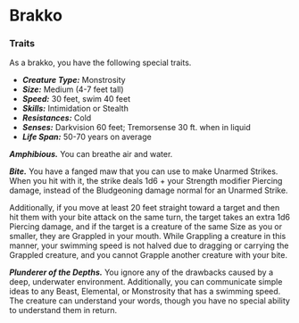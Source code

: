 # Brakko

### Traits

As a brakko, you have the following special traits.

- _**Creature Type:**_ Monstrosity
- _**Size:**_ Medium (4-7 feet tall)
- _**Speed:**_ 30 feet, swim 40 feet
- _**Skills:**_ Intimidation or Stealth
- _**Resistances:**_ Cold
- _**Senses:**_ Darkvision 60 feet; Tremorsense 30 ft. when in liquid
- _**Life Span:**_ 50-70 years on average

_**Amphibious.**_ You can breathe air and water.

_**Bite.**_ You have a fanged maw that you can use to make Unarmed Strikes. When you hit with it, the strike deals 1d6 + your Strength modifier Piercing damage, instead of the Bludgeoning damage normal for an Unarmed Strike.

Additionally, if you move at least 20 feet straight toward a target and then hit them with your bite attack on the same turn, the target takes an extra 1d6 Piercing damage, and if the target is a creature of the same Size as you or smaller, they are Grappled in your mouth. While Grappling a creature in this manner, your swimming speed is not halved due to dragging or carrying the Grappled creature, and you cannot Grapple another creature with your bite.

_**Plunderer of the Depths.**_ You ignore any of the drawbacks caused by a deep, underwater environment. Additionally, you can communicate simple ideas to any Beast, Elemental, or Monstrosity that has a swimming speed. The creature can understand your words, though you have no special ability to understand them in return.
